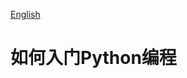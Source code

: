 [English](https://gpchn.github.io/How-to-get-started-programming-python/blob/main/README.md)
# 如何入门Python编程
